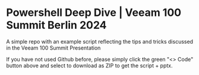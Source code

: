 # Powershell Deep Dive | Veeam 100 Summit Berlin 2024

A simple repo with an example script reflecting the tips and tricks discussed in the Veeam 100 Summit Presentation

If you have not used Github before, please simply click the green "<> Code" button above and select to download as ZIP to get the script + pptx.
